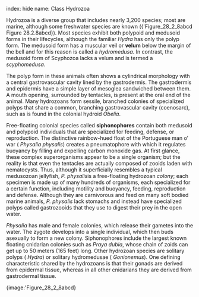 index: hide
name: Class Hydrozoa

Hydrozoa is a diverse group that includes nearly 3,200 species; most are marine, although some freshwater species are known ({'Figure_28_2_8abcd Figure 28.2.8abcd}). Most species exhibit both polypoid and medusoid forms in their lifecycles, although the familiar  *Hydra* has only the polyp form. The medusoid form has a muscular veil or  **velum** below the margin of the bell and for this reason is called a  *hydromedusa*. In contrast, the medusoid form of Scyphozoa lacks a velum and is termed a  *scyphomedusa*.

The polyp form in these animals often shows a cylindrical morphology with a central gastrovascular cavity lined by the gastrodermis. The gastrodermis and epidermis have a simple layer of mesoglea sandwiched between them. A mouth opening, surrounded by tentacles, is present at the oral end of the animal. Many hydrozoans form sessile, branched colonies of specialized polyps that share a common, branching gastrovascular cavity (coenosarc), such as is found in the colonial hydroid  *Obelia*.

Free-floating colonial species called  **siphonophores** contain both medusoid and polypoid individuals that are specialized for feeding, defense, or reproduction. The distinctive rainbow-hued float of the Portuguese man o’ war ( *Physalia physalis*) creates a pneumatophore with which it regulates buoyancy by filling and expelling carbon monoxide gas. At first glance, these complex superorganisms appear to be a single organism; but the reality is that even the tentacles are actually composed of zooids laden with nematocysts. Thus, although it superficially resembles a typical medusozoan jellyfish,  *P. physalis*is a free-floating hydrozoan  *colony*; each specimen is made up of many hundreds of organisms, each specialized for a certain function, including motility and buoyancy, feeding, reproduction and defense. Although they are carnivorous and feed on many soft bodied marine animals,  *P. physalis* lack stomachs and instead have specialized polyps called gastrozooids that they use to digest their prey in the open water.

 *Physalia* has male and female colonies, which release their gametes into the water. The zygote develops into a single individual, which then buds asexually to form a new colony. Siphonophores include the largest known floating cnidarian colonies such as *Praya dubia*, whose chain of zoids can get up to 50 meters (165 feet) long. Other hydrozoan species are solitary polyps ( *Hydra*) or solitary hydromedusae ( *Gonionemus*). One defining characteristic shared by the hydrozoans is that their gonads are derived from epidermal tissue, whereas in all other cnidarians they are derived from gastrodermal tissue.


{image:'Figure_28_2_8abcd}
        

